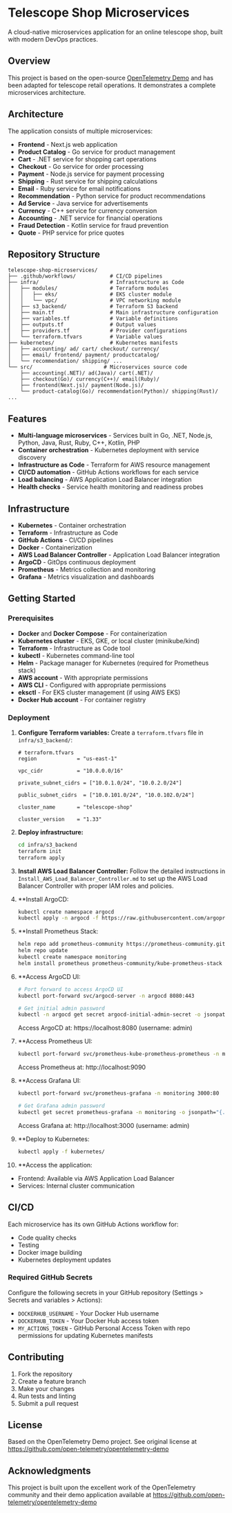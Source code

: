 # Telescope Shop Microservices

A cloud-native microservices application for an online telescope shop, built with modern DevOps practices.

## Overview

This project is based on the open-source [OpenTelemetry Demo](https://github.com/open-telemetry/opentelemetry-demo) and has been adapted for telescope retail operations. It demonstrates a complete microservices architecture.

## Architecture

The application consists of multiple microservices:

- **Frontend** - Next.js web application
- **Product Catalog** - Go service for product management
- **Cart** - .NET service for shopping cart operations
- **Checkout** - Go service for order processing
- **Payment** - Node.js service for payment processing
- **Shipping** - Rust service for shipping calculations
- **Email** - Ruby service for email notifications
- **Recommendation** - Python service for product recommendations
- **Ad Service** - Java service for advertisements
- **Currency** - C++ service for currency conversion
- **Accounting** - .NET service for financial operations
- **Fraud Detection** - Kotlin service for fraud prevention
- **Quote** - PHP service for price quotes

## Repository Structure

```
telescope-shop-microservices/
├── .github/workflows/           # CI/CD pipelines
├── infra/                       # Infrastructure as Code
│   ├── modules/                 # Terraform modules
│   │   ├── eks/                 # EKS cluster module
│   │   └── vpc/                 # VPC networking module
│   ├── s3_backend/              # Terraform S3 backend
│   ├── main.tf                  # Main infrastructure configuration
│   ├── variables.tf             # Variable definitions
│   ├── outputs.tf               # Output values
│   ├── providers.tf             # Provider configurations
│   └── terraform.tfvars         # Variable values
├── kubernetes/                  # Kubernetes manifests
│   ├── accounting/ ad/ cart/ checkout/ currency/
│   ├── email/ frontend/ payment/ productcatalog/
│   └── recommendation/ shipping/ ...
└── src/                       # Microservices source code
    ├── accounting(.NET)/ ad(Java)/ cart(.NET)/
    ├── checkout(Go)/ currency(C++)/ email(Ruby)/
    ├── frontend(Next.js)/ payment(Node.js)/
    └── product-catalog(Go)/ recommendation(Python)/ shipping(Rust)/ ...
```

## Features

- **Multi-language microservices** - Services built in Go, .NET, Node.js, Python, Java, Rust, Ruby, C++, Kotlin, PHP
- **Container orchestration** - Kubernetes deployment with service discovery
- **Infrastructure as Code** - Terraform for AWS resource management
- **CI/CD automation** - GitHub Actions workflows for each service
- **Load balancing** - AWS Application Load Balancer integration
- **Health checks** - Service health monitoring and readiness probes

## Infrastructure

- **Kubernetes** - Container orchestration
- **Terraform** - Infrastructure as Code
- **GitHub Actions** - CI/CD pipelines
- **Docker** - Containerization
- **AWS Load Balancer Controller** - Application Load Balancer integration
- **ArgoCD** - GitOps continuous deployment
- **Prometheus** - Metrics collection and monitoring
- **Grafana** - Metrics visualization and dashboards

## Getting Started

### Prerequisites

- **Docker** and **Docker Compose** - For containerization
- **Kubernetes cluster** - EKS, GKE, or local cluster (minikube/kind)
- **Terraform** - Infrastructure as Code tool
- **kubectl** - Kubernetes command-line tool
- **Helm** - Package manager for Kubernetes (required for Prometheus stack)
- **AWS account** - With appropriate permissions
- **AWS CLI** - Configured with appropriate permissions
- **eksctl** - For EKS cluster management (if using AWS EKS)
- **Docker Hub account** - For container registry

### Deployment

1. **Configure Terraform variables:**
   Create a `terraform.tfvars` file in `infra/s3_backend/`:
   ```hcl
   # terraform.tfvars
   region             = "us-east-1"
   
   vpc_cidr           = "10.0.0.0/16"
   
   private_subnet_cidrs = ["10.0.1.0/24", "10.0.2.0/24"]
   
   public_subnet_cidrs  = ["10.0.101.0/24", "10.0.102.0/24"]
   
   cluster_name       = "telescope-shop"
   
   cluster_version    = "1.33"
   ```

2. **Deploy infrastructure:**
   ```bash
   cd infra/s3_backend
   terraform init
   terraform apply
   ```

3. **Install AWS Load Balancer Controller:**
   Follow the detailed instructions in `Install_AWS_Load_Balancer_Controller.md` to set up the AWS Load Balancer Controller with proper IAM roles and policies.

4. **Install ArgoCD:
   ```bash
   kubectl create namespace argocd
   kubectl apply -n argocd -f https://raw.githubusercontent.com/argoproj/argo-cd/stable/manifests/install.yaml
   ```

5. **Install Prometheus Stack:
   ```bash
   helm repo add prometheus-community https://prometheus-community.github.io/helm-charts
   helm repo update
   kubectl create namespace monitoring
   helm install prometheus prometheus-community/kube-prometheus-stack -n monitoring
   ```

6. **Access ArgoCD UI:
   ```bash
   # Port forward to access ArgoCD UI
   kubectl port-forward svc/argocd-server -n argocd 8080:443
   
   # Get initial admin password
   kubectl -n argocd get secret argocd-initial-admin-secret -o jsonpath="{.data.password}" | base64 -d
   ```
   Access ArgoCD at: https://localhost:8080 (username: admin)

7. **Access Prometheus UI:
   ```bash
   kubectl port-forward svc/prometheus-kube-prometheus-prometheus -n monitoring 9090:9090
   ```
   Access Prometheus at: http://localhost:9090

8. **Access Grafana UI:
   ```bash
   kubectl port-forward svc/prometheus-grafana -n monitoring 3000:80
   
   # Get Grafana admin password
   kubectl get secret prometheus-grafana -n monitoring -o jsonpath="{.data.admin-password}" | base64 -d
   ```
   Access Grafana at: http://localhost:3000 (username: admin)

9. **Deploy to Kubernetes:
   ```bash
   kubectl apply -f kubernetes/
   ```

10. **Access the application:
   - Frontend: Available via AWS Application Load Balancer
   - Services: Internal cluster communication

## CI/CD

Each microservice has its own GitHub Actions workflow for:
- Code quality checks
- Testing
- Docker image building
- Kubernetes deployment updates

### Required GitHub Secrets

Configure the following secrets in your GitHub repository (Settings > Secrets and variables > Actions):

- `DOCKERHUB_USERNAME` - Your Docker Hub username
- `DOCKERHUB_TOKEN` - Your Docker Hub access token
- `MY_ACTIONS_TOKEN` - GitHub Personal Access Token with repo permissions for updating Kubernetes manifests

## Contributing

1. Fork the repository
2. Create a feature branch
3. Make your changes
4. Run tests and linting
5. Submit a pull request

## License

Based on the OpenTelemetry Demo project. See original license at https://github.com/open-telemetry/opentelemetry-demo

## Acknowledgments

This project is built upon the excellent work of the OpenTelemetry community and their demo application available at https://github.com/open-telemetry/opentelemetry-demo